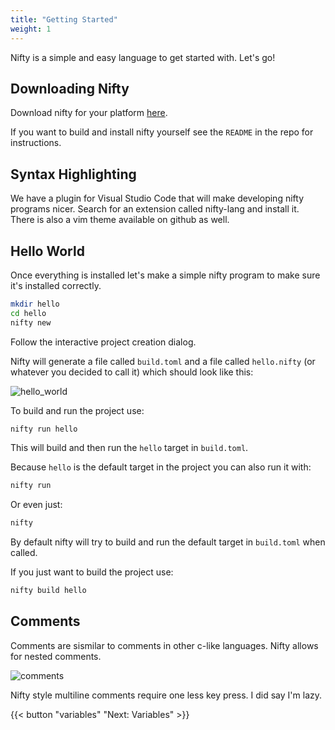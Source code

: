 ```yaml
---
title: "Getting Started"
weight: 1
---
```


Nifty is a simple and easy language to get started with. Let's go!

## Downloading Nifty

Download nifty for your platform [here](https://github.com/ATSOTECK/nifty/releases).

If you want to build and install nifty yourself see the `README` in the repo for instructions.

## Syntax Highlighting

We have a plugin for Visual Studio Code that will make developing nifty programs nicer. Search for an extension called nifty-lang and install it. There is also a vim theme available on github as well.

## Hello World

Once everything is installed let's make a simple nifty program to make sure it's installed correctly.

```sh
mkdir hello
cd hello
nifty new
```

Follow the interactive project creation dialog.

Nifty will generate a file called `build.toml` and a file called `hello.nifty` (or whatever you decided to call it) which should look like this:

![hello_world](/images/hello_world.svg)

To build and run the project use:

```sh
nifty run hello
```

This will build and then run the `hello` target in `build.toml`.

Because `hello` is the default target in the project you can also run it with:

```sh
nifty run
```

Or even just:

```sh
nifty
```

By default nifty will try to build and run the default target in `build.toml` when called.

If you just want to build the project use:
```sh
nifty build hello
```

## Comments

Comments are sismilar to comments in other c-like languages. Nifty allows for nested comments.

![comments](/images/comments.svg)

Nifty style multiline comments require one less key press. I did say I'm lazy.

{{< button "variables" "Next: Variables" >}}
